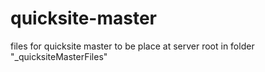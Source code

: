 quicksite-master
================

files for quicksite master to be place at server root in folder "_quicksiteMasterFiles"
